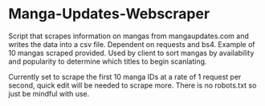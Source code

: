 # Manga-Updates-Webscraper
Script that scrapes information on mangas from mangaupdates.com and writes the data into a csv file. Dependent on requests and bs4. Example of 10 mangas scraped provided.
Used by client to sort mangas by availability and popularity to determine which titles to begin scanlating.

Currently set to scrape the first 10 manga IDs at a rate of 1 request per second, quick edit will be needed to scrape more. There is no robots.txt so just be mindful with use.
